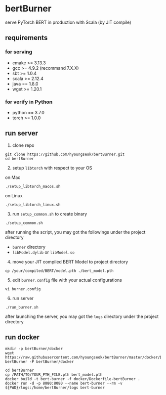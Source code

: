 # bertBurner
serve PyTorch BERT in production with Scala (by JIT compile)

## requirements
### for serving
+ cmake >= 3.13.3
+ gcc >= 4.9.2 (recommand 7.X.X)
+ sbt >= 1.0.4
+ scala >= 2.12.4
+ java == 1.8.0
+ wget >= 1.20.1
### for verify in Python
+ python == 3.7.0
+ torch >= 1.0.0

## run server
1. clone repo
```
git clone https://github.com/hyoungseok/bertBurner.git
cd bertBurner
```

2. setup ```libtorch``` with respect to your OS

on Mac
```
./setup_libtorch_macos.sh
```

on Linux
```
./setup_libtorch_linux.sh
```

3. run ```setup_common.sh``` to create binary
```
./setup_common.sh
```
after running the script, you may got the followings under the project directory
+ ```burner``` directory
+ ```libModel.dylib``` or ```libModel.so```

4. move your JIT compiled BERT Model to project directory
```
cp /your/compiled/BERT/model.pth ./bert_model.pth
```

5. edit ```burner.config``` file with your actual configurations
```
vi burner.config
```

6. run server
```
./run_burner.sh
```

after launching the server, you may got the ```logs``` directory under the project directory

## run docker
```
mkdir -p bertBurner/docker
wget https://raw.githubusercontent.com/hyoungseok/bertBurner/master/docker/Dockerfile-bertBurner -P bertBurner/docker

cd bertBurner
cp /PATH/TO/YOUR_PTH_FILE.pth bert_model.pth
docker build -t bert-burner -f docker/Dockerfile-bertBurner .
docker run -d -p 8080:8080 --name bert-burner --rm -v ${PWD}/logs:/home/bertBurner/logs bert-burner
```
